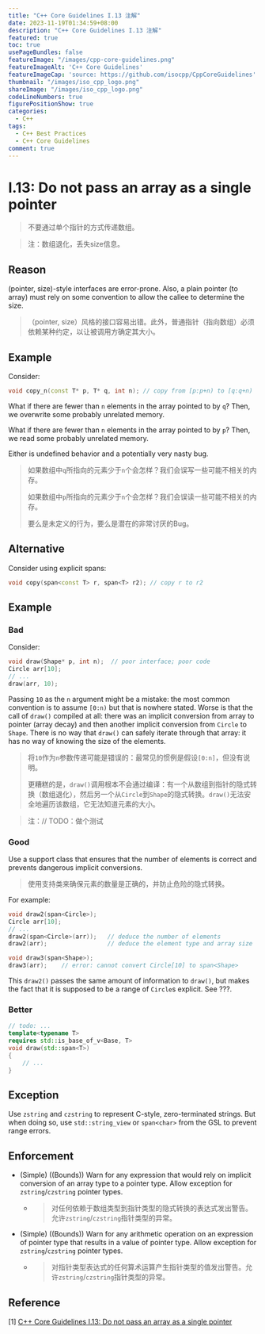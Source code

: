 ```yaml
---
title: "C++ Core Guidelines I.13 注解"
date: 2023-11-19T01:34:59+08:00
description: "C++ Core Guidelines I.13 注解"
featured: true
toc: true
usePageBundles: false
featureImage: "/images/cpp-core-guidelines.png"
featureImageAlt: 'C++ Core Guidelines'
featureImageCap: 'source: https://github.com/isocpp/CppCoreGuidelines'
thumbnail: "/images/iso_cpp_logo.png"
shareImage: "/images/iso_cpp_logo.png"
codeLineNumbers: true
figurePositionShow: true
categories:
  - C++
tags:
  - C++ Best Practices
  - C++ Core Guidelines
comment: true
---
```


# I.13: Do not pass an array as a single pointer

>不要通过单个指针的方式传递数组。

> 注：数组退化，丢失size信息。

## Reason

(pointer, size)-style interfaces are error-prone. Also, a plain pointer (to array) must rely on some convention to allow the callee to determine the size.

>（pointer, size）风格的接口容易出错。此外，普通指针（指向数组）必须依赖某种约定，以让被调用方确定其大小。

## Example

Consider:

```c++
void copy_n(const T* p, T* q, int n); // copy from [p:p+n) to [q:q+n)
```

What if there are fewer than `n` elements in the array pointed to by `q`? Then, we overwrite some probably unrelated memory.

What if there are fewer than `n` elements in the array pointed to by `p`? Then, we read some probably unrelated memory.

Either is undefined behavior and a potentially very nasty bug.

>如果数组中`q`所指向的元素少于`n`个会怎样？我们会误写一些可能不相关的内存。
>
>如果数组中`p`所指向的元素少于`n`个会怎样？我们会误读一些可能不相关的内存。
>
>要么是未定义的行为，要么是潜在的非常讨厌的Bug。

## Alternative

Consider using explicit spans:

```c++
void copy(span<const T> r, span<T> r2); // copy r to r2
```

## Example

### Bad

Consider:

```c++
void draw(Shape* p, int n);  // poor interface; poor code
Circle arr[10];
// ...
draw(arr, 10);
```

Passing `10` as the `n` argument might be a mistake: the most common convention is to assume `[0:n)` but that is nowhere stated. Worse is that the call of `draw()` compiled at all: there was an implicit conversion from array to pointer (array decay) and then another implicit conversion from `Circle` to `Shape`. There is no way that `draw()` can safely iterate through that array: it has no way of knowing the size of the elements.

> 将`10`作为`n`参数传递可能是错误的：最常见的惯例是假设`[0:n]`，但没有说明。
>
> 更糟糕的是，`draw()`调用根本不会通过编译：有一个从数组到指针的隐式转换（数组退化），然后另一个从`Circle`到`Shape`的隐式转换。`draw()`无法安全地遍历该数组，它无法知道元素的大小。

> 注：// TODO：做个测试

### Good

Use a support class that ensures that the number of elements is correct and prevents dangerous implicit conversions.

>使用支持类来确保元素的数量是正确的，并防止危险的隐式转换。

For example:

```c++
void draw2(span<Circle>);
Circle arr[10];
// ...
draw2(span<Circle>(arr));	// deduce the number of elements
draw2(arr);					// deduce the element type and array size

void draw3(span<Shape>);
draw3(arr);    // error: cannot convert Circle[10] to span<Shape>
```

This `draw2()` passes the same amount of information to `draw()`, but makes the fact that it is supposed to be a range of `Circle`s explicit. See ???.

### Better

```c++
// todo: ...
template<typename T>
requires std::is_base_of_v<Base, T>
void draw(std::span<T>)
{
    // ...
}
```

## Exception

Use `zstring` and `czstring` to represent C-style, zero-terminated strings. But when doing so, use `std::string_view` or `span<char>` from the GSL to prevent range errors.

## Enforcement

- (Simple) ((Bounds)) Warn for any expression that would rely on implicit conversion of an array type to a pointer type. Allow exception for `zstring`/`czstring` pointer types.

  - >对任何依赖于数组类型到指针类型的隐式转换的表达式发出警告。允许`zstring`/`czstring`指针类型的异常。

- (Simple) ((Bounds)) Warn for any arithmetic operation on an expression of pointer type that results in a value of pointer type. Allow exception for `zstring`/`czstring` pointer types.

  - > 对指针类型表达式的任何算术运算产生指针类型的值发出警告。允许`zstring`/`czstring`指针类型的异常。

## Reference

[1] [C++ Core Guidelines I.13: Do not pass an array as a single pointer](https://isocpp.github.io/CppCoreGuidelines/CppCoreGuidelines#i13-do-not-pass-an-array-as-a-single-pointer)
